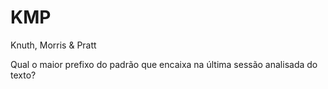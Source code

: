 # KMP

Knuth, Morris & Pratt

Qual o maior prefixo do padrão que encaixa na última sessão analisada do texto?